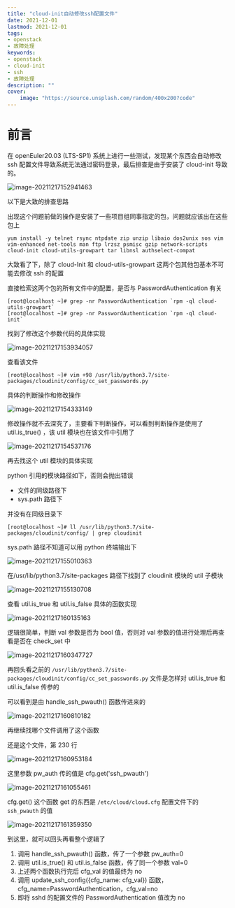 ```yaml
---
title: "cloud-init自动修改ssh配置文件" 
date: 2021-12-01
lastmod: 2021-12-01
tags: 
- openstack
- 故障处理
keywords:
- openstack
- cloud-init
- ssh
- 故障处理
description: "" 
cover:
    image: "https://source.unsplash.com/random/400x200?code" 
---
```


# 前言

在 openEuler20.03 (LTS-SP1) 系统上进行一些测试，发现某个东西会自动修改 ssh 配置文件导致系统无法通过密码登录，最后排查是由于安装了 cloud-init 导致的。

![image-20211217152941463](https://image.lvbibir.cn/blog/image-20211217152941463.png)

以下是大致的排查思路

出现这个问题前做的操作是安装了一些项目组同事指定的包，问题就应该出在这些包上

```textile
yum install -y telnet rsync ntpdate zip unzip libaio dos2unix sos vim vim-enhanced net-tools man ftp lrzsz psmisc gzip network-scripts cloud-init cloud-utils-growpart tar libnsl authselect-compat
```

大致看了下，除了 cloud-Init 和 cloud-utils-growpart 这两个包其他包基本不可能去修改 ssh 的配置

直接检索这两个包的所有文件中的配置，是否与 PasswordAuthentication 有关

```textile
[root@localhost ~]# grep -nr PasswordAuthentication `rpm -ql cloud-utils-growpart`
[root@localhost ~]# grep -nr PasswordAuthentication `rpm -ql cloud-init`
```

找到了修改这个参数代码的具体实现

![image-20211217153934057](https://image.lvbibir.cn/blog/image-20211217153934057.png)

查看该文件

```textile
[root@localhost ~]# vim +98 /usr/lib/python3.7/site-packages/cloudinit/config/cc_set_passwords.py
```

具体的判断操作和修改操作

![image-20211217154333149](https://image.lvbibir.cn/blog/image-20211217154333149.png)

修改操作就不去深究了，主要看下判断操作，可以看到判断操作是使用了 util.is_true() ，该 util 模块也在该文件中引用了

![image-20211217154537176](https://image.lvbibir.cn/blog/image-20211217154537176.png)

再去找这个 util 模块的具体实现

python 引用的模块路径如下，否则会抛出错误

- 文件的同级路径下
- sys.path 路径下

并没有在同级目录下

```textile
[root@localhost ~]# ll /usr/lib/python3.7/site-packages/cloudinit/config/ | grep cloudinit
```

sys.path 路径不知道可以用 python 终端输出下

![image-20211217155010363](https://image.lvbibir.cn/blog/image-20211217155010363.png)

在/usr/lib/python3.7/site-packages 路径下找到了 cloudinit 模块的 util 子模块

![image-20211217155130708](https://image.lvbibir.cn/blog/image-20211217155130708.png)

查看 util.is_true 和 util.is_false 具体的函数实现

![image-20211217160135163](https://image.lvbibir.cn/blog/image-20211217160135163.png)

逻辑很简单，判断 val 参数是否为 bool 值，否则对 val 参数的值进行处理后再查看是否在 check_set 中

![image-20211217160347727](https://image.lvbibir.cn/blog/image-20211217160347727.png)

再回头看之前的 `/usr/lib/python3.7/site-packages/cloudinit/config/cc_set_passwords.py` 文件是怎样对 util.is_true 和 util.is_false 传参的

可以看到是由 handle_ssh_pwauth() 函数传进来的

![image-20211217160810182](https://image.lvbibir.cn/blog/image-20211217160810182.png)

再继续找哪个文件调用了这个函数

还是这个文件，第 230 行

![image-20211217160953184](https://image.lvbibir.cn/blog/image-20211217160953184.png)

这里参数 pw_auth 传的值是 cfg.get('ssh_pwauth')

![image-20211217161055461](https://image.lvbibir.cn/blog/image-20211217161055461.png)

cfg.get() 这个函数 get 的东西是 `/etc/cloud/cloud.cfg` 配置文件下的 `ssh_pwauth` 的值

![image-20211217161359350](https://image.lvbibir.cn/blog/image-20211217161359350.png)

到这里，就可以回头再看整个逻辑了

1. 调用 handle_ssh_pwauth() 函数，传了一个参数 pw_auth=0
2. 调用 util.is_true() 和 util.is_false 函数，传了同一个参数 val=0
3. 上述两个函数执行完后 cfg_val 的值最终为 no
4. 调用 update_ssh_config({cfg_name: cfg_val}) 函数，cfg_name=PasswordAuthentication，cfg_val=no
5. 即将 sshd 的配置文件的 PasswordAuthentication 值改为 no
